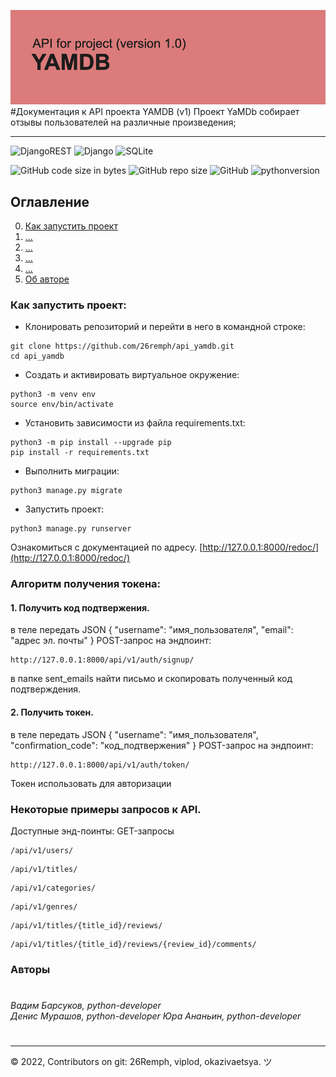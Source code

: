 ![](./api_yamdb/static/header.png)
#Документация к API проекта YAMDB (v1)
Проект YaMDb собирает отзывы пользователей на различные произведения;
___
![DjangoREST](https://img.shields.io/badge/DJANGO-REST-ff1709?style=for-the-badge&logo=django&logoColor=white&color=ff1709&labelColor=gray)
![Django](https://img.shields.io/badge/django-%23092E20.svg?style=for-the-badge&logo=django&logoColor=white)
![SQLite](https://img.shields.io/badge/sqlite-%2307405e.svg?style=for-the-badge&logo=sqlite&logoColor=white)

![GitHub code size in bytes](https://img.shields.io/github/languages/code-size/26remph/api_final_yatube)
![GitHub repo size](https://img.shields.io/github/repo-size/26remph/api_yamdb)
![GitHub](https://img.shields.io/github/license/26remph/api_yamdb)
![pythonversion](https://img.shields.io/badge/python-%3E%3D3.7-blue)


## Оглавление
0. [Как запустить проект](#как-запустить-проект)
1. [...](#cоздание-пользователей)
2. [...](#документация-по-api)
3. [...](#поиск-в-базе-данных)
4. [...](#Демонстрационная-версия-API)
5. [Об авторе](#об-авторе)


### Как запустить проект:

- Клонировать репозиторий и перейти в него в командной строке:
```
git clone https://github.com/26remph/api_yamdb.git
cd api_yamdb
``` 

- Cоздать и активировать виртуальное окружение:
```
python3 -m venv env
source env/bin/activate
```

- Установить зависимости из файла requirements.txt:
```
python3 -m pip install --upgrade pip
pip install -r requirements.txt
```

- Выполнить миграции:
```
python3 manage.py migrate
```

- Запустить проект:
```
python3 manage.py runserver
```
Ознакомиться с документацией по адресу.
[http://127.0.0.1:8000/redoc/](http://127.0.0.1:8000/redoc/)



### Алгоритм получения токена:
#### 1. Получить код подтвержения.
в теле передать JSON
{
  "username": "имя_пользователя",
  "email": "адрес эл. почты"
}
POST-запрос на эндпоинт:
```
http://127.0.0.1:8000/api/v1/auth/signup/
```


в папке sent_emails найти письмо и скопировать полученный код подтверждения.

#### 2. Получить токен.
в теле передать JSON
{
  "username": "имя_пользователя",
  "confirmation_code": "код_подтвержения"
}
POST-запрос на эндпоинт:
```
http://127.0.0.1:8000/api/v1/auth/token/
```
Токен использовать для авторизации

### Некоторые примеры запросов к API.
Доступные энд-поинты:
GET-запросы
```
/api/v1/users/
```
```
/api/v1/titles/
```
```
/api/v1/categories/
```
```
/api/v1/genres/
```
```
/api/v1/titles/{title_id}/reviews/
```
```
/api/v1/titles/{title_id}/reviews/{review_id}/comments/
```
### Авторы
#
_Вадим Барсуков, python-developer_  
_Денис Мурашов, python-developer_
_Юра Ананьин, python-developer_
#

___
<p>
    <span>© 2022, Contributors on git: 26Remph, viplod, okazivaetsya. ツ </span>
</p>